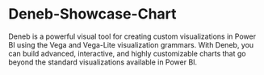 # Deneb-Showcase-Chart
 Deneb is a powerful visual tool for creating custom visualizations in Power BI using the Vega and Vega-Lite visualization grammars. With Deneb, you can build advanced, interactive, and highly customizable charts that go beyond the standard visualizations available in Power BI.

